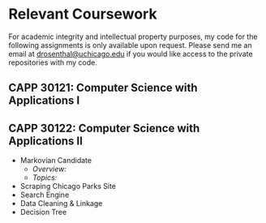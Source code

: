 # Relevant Coursework
For academic integrity and intellectual property purposes, my code for the following assignments is only available upon request. Please send me an email at drosenthal@uchicago.edu if you would like access to the private repositories with my code.

## CAPP 30121: Computer Science with Applications I

## CAPP 30122: Computer Science with Applications II
- Markovian Candidate
  - _Overview:_
  - _Topics:_
- Scraping Chicago Parks Site
- Search Engine
- Data Cleaning & Linkage
- Decision Tree
